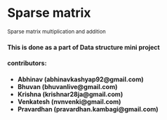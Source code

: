 <h1> Sparse matrix </h1>
<small> Sparse matrix multiplication and addition </small>

<p>
  <h4> This is done as a part of Data structure mini project </h4>
  <h4> contributors: <h4>
  <ul>
    <li> Abhinav (abhinavkashyap92@gmail.com) </li>
    <li> Bhuvan (bhuvanlive@gmail.com) </li>
    <li> Krishna (krishnar28ja@gmail.com)</li>
    <li> Venkatesh (nvnvenki@gmail.com)</li>
    <li> Pravardhan (pravardhan.kambagi@gmail.com) </li>
  </ul>
</p>
    
